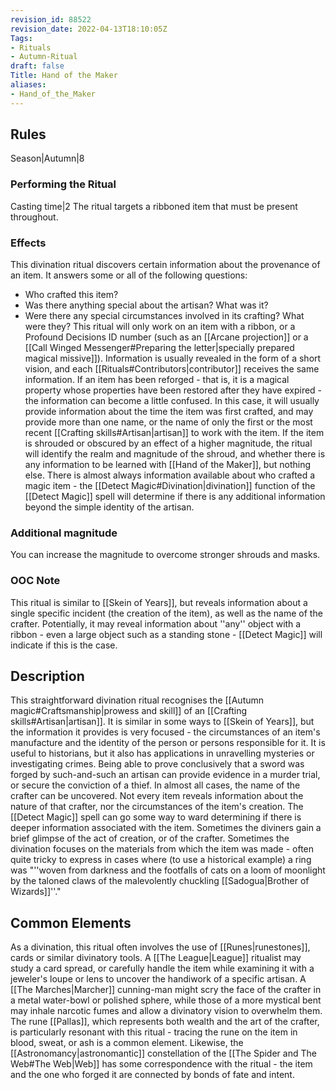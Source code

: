 ```yaml
---
revision_id: 88522
revision_date: 2022-04-13T18:10:05Z
Tags:
- Rituals
- Autumn-Ritual
draft: false
Title: Hand of the Maker
aliases:
- Hand_of_the_Maker
---
```

## Rules
Season|Autumn|8
### Performing the Ritual
Casting time|2 The ritual targets a ribboned item that must be present throughout.
### Effects
This divination ritual discovers certain information about the provenance of an item. It answers some or all of the following questions:
* Who crafted this item?
* Was there anything special about the artisan? What was it?
* Were there any special circumstances involved in its crafting? What were they?
This ritual will only work on an item with a ribbon, or a Profound Decisions ID number (such as an [[Arcane projection]] or a [[Call Winged Messenger#Preparing the letter|specially prepared magical missive]]). Information is usually revealed in the form of a short vision, and each [[Rituals#Contributors|contributor]] receives the same information.
If an item has been reforged - that is, it is a magical property whose properties have been restored after they have expired - the information can become a little confused. In this case, it will usually provide information about the time the item was first crafted, and may provide more than one name, or the name of only the first or the most recent [[Crafting skills#Artisan|artisan]] to work with the item.
If the item is shrouded or obscured by an effect of a higher magnitude, the ritual will identify the realm and magnitude of the shroud, and whether there is any information to be learned with [[Hand of the Maker]], but nothing else.
There is almost always information available about who crafted a magic item - the [[Detect Magic#Divination|divination]] function of the [[Detect Magic]] spell will determine if there is any additional information beyond the simple identity of the artisan.
### Additional magnitude
You can increase the magnitude to overcome stronger shrouds and masks.
### OOC Note
This ritual is similar to [[Skein of Years]], but reveals information about a single specific incident (the creation of the item), as well as the name of the crafter. Potentially, it may reveal information about ''any'' object with a ribbon - even a large object such as a standing stone - [[Detect Magic]] will indicate if this is the case.
## Description
This straightforward divination ritual recognises the [[Autumn magic#Craftsmanship|prowess and skill]] of an [[Crafting skills#Artisan|artisan]]. It is similar in some ways to [[Skein of Years]], but the information it provides is very focused - the circumstances of an item's manufacture and the identity of the person or persons responsible for it. It is useful to historians, but it also has applications in unravelling mysteries or investigating crimes. Being able to prove conclusively that a sword was forged by such-and-such an artisan can provide evidence in a murder trial, or secure the conviction of a thief.
In almost all cases, the name of the crafter can be uncovered. Not every item reveals information about the nature of that crafter, nor the circumstances of the item's creation. The [[Detect Magic]] spell can go some way to ward determining if there is deeper information associated with the item. Sometimes the diviners gain a brief glimpse of the act of creation, or of the crafter. Sometimes the divination focuses on the materials from which the item was made - often quite tricky to express in cases where (to use a historical example) a ring was "''woven from darkness and the footfalls of cats on a loom of moonlight by the taloned claws of the malevolently chuckling [[Sadogua|Brother of Wizards]]''."
## Common Elements
As a divination, this ritual often involves the use of [[Runes|runestones]], cards or similar divinatory tools. A [[The League|League]] ritualist may study a card spread, or carefully handle the item while examining it with a jeweler's loupe or lens to uncover the handiwork of a specific artisan. A [[The Marches|Marcher]] cunning-man might scry the face of the crafter in a metal water-bowl or polished sphere, while those of a more mystical bent may inhale narcotic fumes and allow a divinatory vision to overwhelm them.
The rune [[Pallas]], which represents both wealth and the art of the crafter, is particularly resonant with this ritual - tracing the rune on the item in blood, sweat, or ash is a common element. Likewise, the [[Astronomancy|astronomantic]] constellation of the [[The Spider and The Web#The Web|Web]] has some correspondence with the ritual - the item and the one who forged it are connected by bonds of fate and intent.